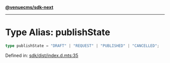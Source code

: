 [**@venuecms/sdk-next**](../Index.md)

***

# Type Alias: publishState

```ts
type publishState = "DRAFT" | "REQUEST" | "PUBLISHED" | "CANCELLED";
```

Defined in: [sdk/dist/index.d.mts:35](https://github.com/venuecms/sdk/blob/bc8b8c4174423a3d8d92fe0cce4d46883acf7584/packages/sdk/dist/index.d.mts#L35)
